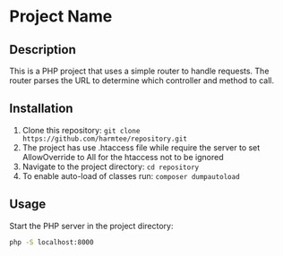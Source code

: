 # Project Name

## Description

This is a PHP project that uses a simple router to handle requests. The router parses the URL to determine which controller and method to call.

## Installation

1. Clone this repository: `git clone https://github.com/harmtee/repository.git`
2. The project has use .htaccess file while require the server to set AllowOverride to All for the htaccess not to be ignored
2. Navigate to the project directory: `cd repository`
3. To enable auto-load of classes run: `composer dumpautoload`

## Usage

Start the PHP server in the project directory:

```bash
php -S localhost:8000
